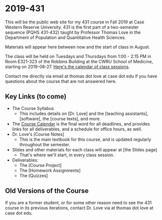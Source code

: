 # 2019-431

This will be the public web site for my 431 course in Fall 2019 at Case Western Reserve University. 431 is the first part of a two-semester sequence (PQHS 431-432) taught by Professor Thomas Love in the Department of Population and Quantitative Health Sciences. 

Materials will appear here between now and the start of class in August.

The class will be held on Tuesdays and Thursdays from 1:00 - 2:15 PM in Room E321-323 of the Robbins Building at the CWRU School of Medicine, starting on 2019-08-27. [Here's the calendar of class sessions](https://github.com/THOMASELOVE/2019-431/blob/master/calendar.md).

Contact me directly via email at thomas dot love at case dot edu if you have questions about the course that are not answered here.

## Key Links (to come)

- The Course Syllabus
    - This includes details on [Dr. Love] and the [teaching assistants], [software], the [course texts], and more.
- The [Course Calendar](https://github.com/THOMASELOVE/2019-431/blob/master/calendar.md) is the final word for all deadlines, and provides links for all deliverables, and a schedule for office hours, as well.
- Dr. Love's [Course Notes]
    - This is the main textbook for this course, and is updated regularly throughout the semester.
- Slides and other materials for each class will appear at [the Slides page]
    - That's where we'll start, in every class session. 
- Deliverables:
    - The [Course Project]
    - The [Homework Assignments]
    - The [Quizzes]


## Old Versions of the Course

If you are a former student, or for some other reason need to see the 431 course in its previous iterations, contact Dr. Love via at thomas dot love at case dot edu.
